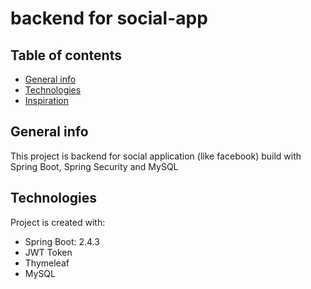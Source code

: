 # backend for social-app

## Table of contents
* [General info](#general-info)
* [Technologies](#technologies)
* [Inspiration](#inspiration)

## General info
This project is backend for social application (like facebook) build with Spring Boot, Spring Security and MySQL
	
## Technologies
Project is created with:
* Spring Boot: 2.4.3
* JWT Token
* Thymeleaf
* MySQL
